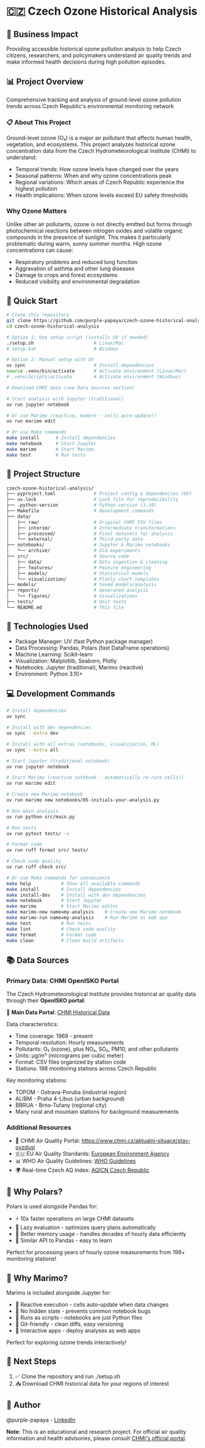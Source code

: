 # 🇨🇿 Czech Ozone Historical Analysis

## 🎯 Business Impact
Providing accessible historical ozone pollution analysis to help Czech citizens, researchers, and policymakers understand air quality trends and make informed health decisions during high pollution episodes.

## 📊 Project Overview
Comprehensive tracking and analysis of ground-level ozone pollution trends across Czech Republic's environmental monitoring network

### 📋 About This Project
Ground-level ozone (O₃) is a major air pollutant that affects human health, vegetation, and ecosystems. This project analyzes historical ozone concentration data from the Czech Hydrometeorological Institute (CHMI) to understand:

* Temporal trends: How ozone levels have changed over the years
* Seasonal patterns: When and why ozone concentrations peak
* Regional variations: Which areas of Czech Republic experience the highest pollution
* Health implications: When ozone levels exceed EU safety thresholds

### Why Ozone Matters
Unlike other air pollutants, ozone is not directly emitted but forms through photochemical reactions between nitrogen oxides and volatile organic compounds in the presence of sunlight. This makes it particularly problematic during warm, sunny summer months. High ozone concentrations can cause:

* Respiratory problems and reduced lung function
* Aggravation of asthma and other lung diseases
* Damage to crops and forest ecosystems
* Reduced visibility and environmental degradation

## 🚀 Quick Start
```bash
# Clone this repository
git clone https://github.com/purple-papaya/czech-ozone-historical-analysis.git
cd czech-ozone-historical-analysis

# Option 1: Use setup script (installs UV if needed)
./setup.sh                      # Linux/Mac
# setup.bat                     # Windows

# Option 2: Manual setup with UV
uv sync                         # Install dependencies
source .venv/bin/activate       # Activate environment (Linux/Mac)
# .venv\Scripts\activate        # Activate environment (Windows)

# Download CHMI data (see Data Sources section)

# Start analysis with Jupyter (traditional)
uv run jupyter notebook

# Or use Marimo (reactive, modern - cells auto-update!)
uv run marimo edit

# Or use Make commands
make install      # Install dependencies
make notebook     # Start Jupyter
make marimo       # Start Marimo
make test         # Run tests
```

## 📁 Project Structure

```bash
czech-ozone-historical-analysis/
├── pyproject.toml              # Project config & dependencies (UV)
├── uv.lock                     # Lock file for reproducibility
├── .python-version             # Python version (3.10)
├── Makefile                    # Development commands
├── data/
│   ├── raw/                    # Original CHMI CSV files
│   ├── interim/                # Intermediate transformations
│   ├── processed/              # Final datasets for analysis
│   └── external/               # Third-party data
├── notebooks/                  # Jupyter & Marimo notebooks
│   └── archive/                # Old experiments
├── src/                        # Source code
│   ├── data/                   # Data ingestion & cleaning
│   ├── features/               # Feature engineering
│   ├── models/                 # Statistical models
│   └── visualization/          # Plotly chart templates
├── models/                     # Saved models/analysis
├── reports/                    # Generated analysis
│   └── figures/                # Visualizations
├── tests/                      # Unit tests
└── README.md                   # This file
```

## 🔧 Technologies Used

* Package Manager: UV (fast Python package manager)
* Data Processing: Pandas, Polars (fast DataFrame operations)
* Machine Learning: Scikit-learn
* Visualization: Matplotlib, Seaborn, Plotly
* Notebooks: Jupyter (traditional), Marimo (reactive)
* Environment: Python 3.10+

## 💻 Development Commands

```bash
# Install dependencies
uv sync

# Install with dev dependencies
uv sync --extra dev

# Install with all extras (notebooks, visualization, ML)
uv sync --extra all

# Start Jupyter (traditional notebook)
uv run jupyter notebook

# Start Marimo (reactive notebook - automatically re-runs cells!)
uv run marimo edit

# Create new Marimo notebook
uv run marimo new notebooks/05-initials-your-analysis.py

# Run main analysis
uv run python src/main.py

# Run tests
uv run pytest tests/ -v

# Format code
uv run ruff format src/ tests/

# Check code quality
uv run ruff check src/

# Or use Make commands for convenience
make help           # Show all available commands
make install        # Install dependencies
make install-dev    # Install with dev dependencies
make notebook       # Start Jupyter
make marimo         # Start Marimo editor
make marimo-new name=my-analysis    # Create new Marimo notebook
make marimo-run name=my-analysis    # Run Marimo as web app
make test           # Run tests
make lint           # Check code quality
make format         # Format code
make clean          # Clean build artifacts
```

## 📚 Data Sources

### Primary Data: CHMI OpenISKO Portal
The Czech Hydrometeorological Institute provides historical air quality data through their **OpenISKO portal**:

🔗 **Main Data Portal**: [CHMI Historical Data](https://www.chmi.cz/files/portal/docs/uoco/historicka_data/OpenIsko_data/index.html)

Data characteristics:

* Time coverage: 1969 - present
* Temporal resolution: Hourly measurements
* Pollutants: O₃ (ozone), plus NO₂, SO₂, PM10, and other pollutants
* Units: µg/m³ (micrograms per cubic meter)
* Format: CSV files organized by station code
* Stations: 198 monitoring stations across Czech Republic

Key monitoring stations:

* TOPOM - Ostrava-Poruba (industrial region)
* ALIBM - Praha 4-Libus (urban background)
* BBRUA - Brno-Tuřany (regional city)
* Many rural and mountain stations for background measurements

### Additional Resources

* 📖 CHMI Air Quality Portal: https://www.chmi.cz/aktualni-situace/stav-ovzdusi
* 🇪🇺 EU Air Quality Standards: [European Environment Agency](https://www.eea.europa.eu/themes/air/air-quality-concentrations/air-quality-standards)
* 📊 WHO Air Quality Guidelines: [WHO Guidelines](https://www.who.int/news-room/fact-sheets/detail/ambient-(outdoor)-air-quality-and-health)
* 🌍 Real-time Czech AQ Index: [AQICN Czech Republic](https://aqicn.org/city/czechrepublic/)

## 🌟 Why Polars?

Polars is used alongside Pandas for:

* ⚡ 10x faster operations on large CHMI datasets
* 🔄 Lazy evaluation - optimizes query plans automatically
* 💾 Better memory usage - handles decades of hourly data efficiently
* 🎯 Similar API to Pandas - easy to learn

Perfect for processing years of hourly ozone measurements from 198+ monitoring stations!

## 🎨 Why Marimo?

Marimo is included alongside Jupyter for:

* 🔄 Reactive execution - cells auto-update when data changes
* 🐛 No hidden state - prevents common notebook bugs
* 🚀 Runs as scripts - notebooks are just Python files
* 🎯 Git-friendly - clean diffs, easy versioning
* 📱 Interactive apps - deploy analyses as web apps

Perfect for exploring ozone trends interactively!

## 📝 Next Steps

1. ✅ Clone the repository and run ./setup.sh
2. 📥 Download CHMI historical data for your regions of interest

## 👤 Author
@purple-papaya - [LinkedIn](https://www.linkedin.com/in/pauline-novak/)

**Note**: This is an educational and research project. For official air quality information and health advisories, please consult [CHMI's official portal](https://www.chmi.cz/).
